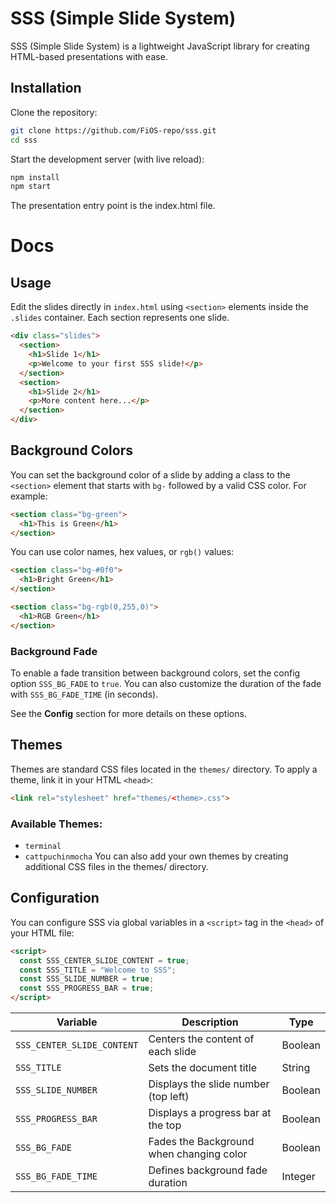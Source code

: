 # SSS (Simple Slide System)
SSS (Simple Slide System) is a lightweight JavaScript library for creating HTML-based presentations with ease.

## Installation
Clone the repository:
```bash
git clone https://github.com/FiOS-repo/sss.git
cd sss
```
Start the development server (with live reload):
```bash
npm install
npm start
```
The presentation entry point is the index.html file.

# Docs

## Usage
Edit the slides directly in `index.html` using `<section>` elements inside the `.slides` container. Each section represents one slide.
```html
<div class="slides">
  <section>
    <h1>Slide 1</h1>
    <p>Welcome to your first SSS slide!</p>
  </section>
  <section>
    <h1>Slide 2</h1>
    <p>More content here...</p>
  </section>
</div>
```

## Background Colors

You can set the background color of a slide by adding a class to the `<section>` element that starts with `bg-` followed by a valid CSS color. For example:

```html
<section class="bg-green">
  <h1>This is Green</h1>
</section>
```

You can use color names, hex values, or `rgb()` values:

```html
<section class="bg-#0f0">
  <h1>Bright Green</h1>
</section>

<section class="bg-rgb(0,255,0)">
  <h1>RGB Green</h1>
</section>
```

### Background Fade

To enable a fade transition between background colors, set the config option `SSS_BG_FADE` to `true`. You can also customize the duration of the fade with `SSS_BG_FADE_TIME` (in seconds).

See the **Config** section for more details on these options.


## Themes
Themes are standard CSS files located in the `themes/` directory. To apply a theme, link it in your HTML `<head>`:
```html
<link rel="stylesheet" href="themes/<theme>.css">
```
### Available Themes:
- `terminal`
- `cattpuchinmocha`
You can also add your own themes by creating additional CSS files in the themes/ directory.

## Configuration
You can configure SSS via global variables in a `<script>` tag in the `<head>` of your HTML file:
```html
<script>
  const SSS_CENTER_SLIDE_CONTENT = true;
  const SSS_TITLE = "Welcome to SSS";
  const SSS_SLIDE_NUMBER = true;
  const SSS_PROGRESS_BAR = true;
</script>
```
| Variable                   | Description                          | Type    |
| -------------------------- | ------------------------------------ | ------- |
| `SSS_CENTER_SLIDE_CONTENT` | Centers the content of each slide    | Boolean |
| `SSS_TITLE`                | Sets the document title              | String  |
| `SSS_SLIDE_NUMBER`         | Displays the slide number (top left) | Boolean |
| `SSS_PROGRESS_BAR`         | Displays a progress bar at the top   | Boolean |
| `SSS_BG_FADE`              | Fades the Background when changing color | Boolean |
| `SSS_BG_FADE_TIME`         | Defines background fade duration     | Integer |